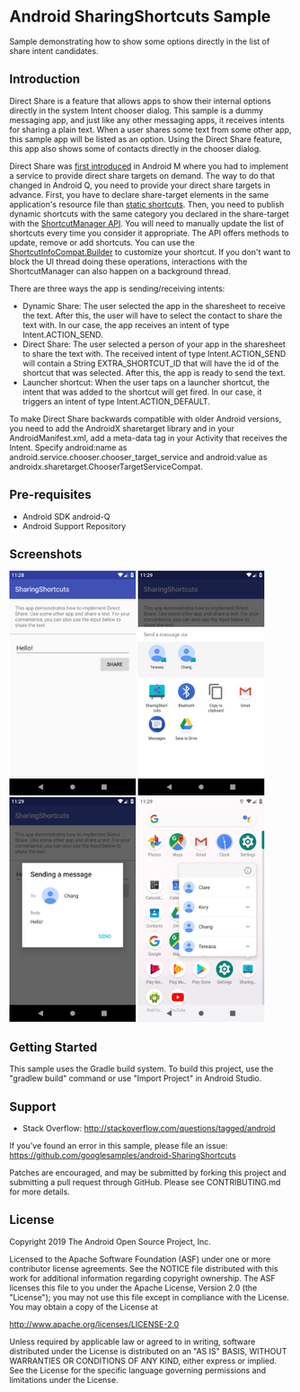 
Android SharingShortcuts Sample
===================================

Sample demonstrating how to show some options directly in the list of share intent candidates.

Introduction
------------

Direct Share is a feature that allows apps to show their internal options directly in the
system Intent chooser dialog. This sample is a dummy messaging app, and just like any other
messaging apps, it receives intents for sharing a plain text. When a user shares some text from some
other app, this sample app will be listed as an option. Using the Direct Share feature, this app
also shows some of contacts directly in the chooser dialog.

Direct Share was [first introduced][1] in Android M where you had to implement a service to provide
direct share targets on demand. The way to do that changed in Android Q, you need to provide your
direct share targets in advance. First, you have to declare share-target elements in the same
application's resource file than [static shortcuts][2]. Then, you need to publish dynamic
shortcuts with the same category you declared in the share-target with the [ShortcutManager API][3].
You will need to manually update the list of shortcuts every time you consider it appropriate.
The API offers methods to update, remove or add shortcuts. You can use the
[ShortcutInfoCompat.Builder][4] to customize your shortcut. If you don't want to block the UI thread
doing these operations, interactions with the ShortcutManager can also happen on a background thread.

There are three ways the app is sending/receiving intents:
- Dynamic Share: The user selected the app in the sharesheet to receive the text. After this,
the user will have to select the contact to share the text with. In our case, the app receives an
intent of type Intent.ACTION_SEND.
- Direct Share: The user selected a person of your app in the sharesheet to share the text with.
The received intent of type Intent.ACTION_SEND will contain a String EXTRA_SHORTCUT_ID that will
have the id of the shortcut that was selected. After this, the app is ready to send the text.
- Launcher shortcut: When the user taps on a launcher shortcut, the intent that was
added to the shortcut will get fired. In our case, it triggers an intent of type Intent.ACTION_DEFAULT.

To make Direct Share backwards compatible with older Android versions, you need to add the AndroidX
sharetarget library and in your AndroidManifest.xml, add a meta-data tag in your Activity that
receives the Intent. Specify android:name as android.service.chooser.chooser_target_service and
android:value as androidx.sharetarget.ChooserTargetServiceCompat.

[1]: https://developer.android.com/about/versions/marshmallow/android-6.0#direct-share
[2]: https://developer.android.com/guide/topics/ui/shortcuts/creating-shortcuts
[3]: https://developer.android.com/reference/androidx/core/content/pm/ShortcutManagerCompat.html
[4]: https://developer.android.com/reference/androidx/core/content/pm/ShortcutInfoCompat.Builder.html

Pre-requisites
--------------

- Android SDK android-Q
- Android Support Repository

Screenshots
-------------

<img src="screenshots/1-main.png" height="400" alt="Screenshot"/> <img src="screenshots/2-intent.png" height="400" alt="Screenshot"/> <img src="screenshots/3-message.png" height="400" alt="Screenshot"/> <img src="screenshots/4-static_shortcuts.png" height="400" alt="Screenshot"/> 

Getting Started
---------------

This sample uses the Gradle build system. To build this project, use the
"gradlew build" command or use "Import Project" in Android Studio.

Support
-------

- Stack Overflow: http://stackoverflow.com/questions/tagged/android

If you've found an error in this sample, please file an issue:
https://github.com/googlesamples/android-SharingShortcuts

Patches are encouraged, and may be submitted by forking this project and
submitting a pull request through GitHub. Please see CONTRIBUTING.md for more details.

License
-------

Copyright 2019 The Android Open Source Project, Inc.

Licensed to the Apache Software Foundation (ASF) under one or more contributor
license agreements.  See the NOTICE file distributed with this work for
additional information regarding copyright ownership.  The ASF licenses this
file to you under the Apache License, Version 2.0 (the "License"); you may not
use this file except in compliance with the License.  You may obtain a copy of
the License at

http://www.apache.org/licenses/LICENSE-2.0

Unless required by applicable law or agreed to in writing, software
distributed under the License is distributed on an "AS IS" BASIS, WITHOUT
WARRANTIES OR CONDITIONS OF ANY KIND, either express or implied.  See the
License for the specific language governing permissions and limitations under
the License.
